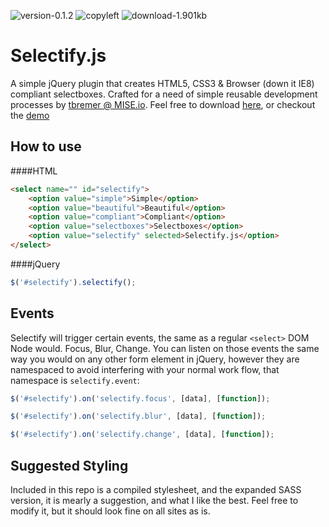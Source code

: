 ![version-0.1.2](http://img.shields.io/badge/Version-0.1.2-00cc00.svg?style=flat) ![copyleft](http://img.shields.io/badge/License-MIT-dd6ad5.svg?style=flat) ![download-1.901kb](http://img.shields.io/badge/Download-1.901kb-136ad5.svg?style=flat)

Selectify.js
============
A simple jQuery plugin that creates HTML5, CSS3 & Browser (down it IE8) compliant selectboxes. Crafted for a need of simple reusable development processes by [tbremer @ MISE.io](//mise.io). Feel free to download [here](https://github.com/tbremer/selectify.js/archive/master.zip), or checkout the [demo](//mise.io/selectify.js)

How to use
-----------
####HTML
```html
<select name="" id="selectify">
    <option value="simple">Simple</option>
    <option value="beautiful">Beautiful</option>
    <option value="compliant">Compliant</option>
    <option value="selectboxes">Selectboxes</option>
    <option value="selectify" selected>Selectify.js</option>
</select>
```

####jQuery
```javascript
$('#selectify').selectify();
```

Events
-----------
Selectify will trigger certain events, the same as a regular `<select>` DOM Node would. Focus, Blur, Change. You can listen on those events the same way you would on any other form element in jQuery, however they are namespaced to avoid interfering with your normal work flow, that namespace is `selectify.event`:
```javascript
$('#selectify').on('selectify.focus', [data], [function]);
```
```javascript
$('#selectify').on('selectify.blur', [data], [function]);
```
```javascript
$('#selectify').on('selectify.change', [data], [function]);
```

Suggested Styling
-----------
Included in this repo is a compiled stylesheet, and the expanded SASS version, it is mearly a suggestion, and what I like the best. Feel free to modify it, but it should look fine on all sites as is.
